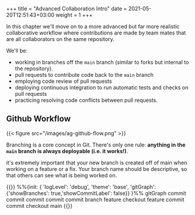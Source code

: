 +++
title = "Advanced Collaboration Intro"
date =  2021-05-20T12:51:43+03:00
weight = 1
+++

In this chapter we'll move on to a more advanced but far more realistic collaborative workflow where contributions are made by team mates that are all collaborators on the same repository.

We'll be:
-  working in branches off the `main` branch (similar to forks but internal to the repository).
- pull requests to contribute code back to the `main` branch
- employing code review of pull requests
- deploying continuous integration to run automatic tests and checks on pull requests
- practicing resolving code conflicts between pull requests.



## Github Workflow



{{< figure src="/images/ag-github-flow.png" >}}

Branching is a core concept in Git. There's only one rule: **anything in the `main` branch is always deployable (i.e. it works!)**.





it's extremely important that your new branch is created off of main when working on a feature or a fix. Your branch name should be descriptive, so that others can see what is being worked on.


{{<mermaid>}}
%%{init: { 'logLevel': 'debug', 'theme': 'base', 'gitGraph': {'showBranches': true,'showCommitLabel': false}} }%%
gitGraph
    commit
    commit
    commit
    commit
    commit
    branch feature
    checkout feature
    commit
    commit
    checkout main
{{</mermaid>}}
